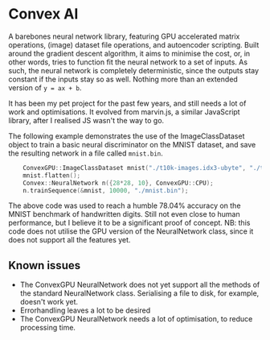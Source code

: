 # Convex AI

A barebones neural network library, featuring GPU accelerated matrix operations, (image) dataset file operations, and autoencoder scripting. Built around the gradient descent algorithm, it aims to minimise the cost, or, in other words, tries to function fit the neural network to a set of inputs. As such, the neural network is completely deterministic, since the outputs stay constant if the inputs stay so as well. Nothing more than an extended version of ```y = ax + b```.

It has been my pet project for the past few years, and still needs a lot of work and optimisations. It evolved from marvin.js, a similar JavaScript library, after I realised JS wasn't the way to go.

The following example demonstrates the use of the ImageClassDataset object to train a basic neural discriminator on the MNIST dataset, and save the resulting network in a file called ```mnist.bin```.

```cpp
    ConvexGPU::ImageClassDataset mnist("./t10k-images.idx3-ubyte", "./t10k-labels.idx1-ubyte", true);
    mnist.flatten();
    Convex::NeuralNetwork n({28*28, 10}, ConvexGPU::CPU);
    n.trainSequence(&mnist, 10000, "./mnist.bin");
```

The above code was used to reach a humble 78.04% accuracy on the MNIST benchmark of handwritten digits. Still not even close to human performance, but I believe it to be a significant proof of concept. NB: this code does not utilise the GPU version of the NeuralNetwork class, since it does not support all the features yet.

## Known issues
* The ConvexGPU NeuralNetwork does not yet support all the methods of the standard NeuralNetwork class. Serialising a file to disk, for example, doesn't work yet.
* Errorhandling leaves a lot to be desired
* The ConvexGPU NeuralNetwork needs a lot of optimisation, to reduce processing time.
